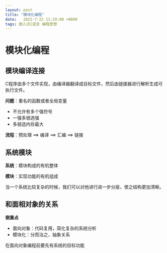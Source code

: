 ```yaml
---
layout: post
title: "模块化编程"
date:   2022-7-22 11:29:08 +0800
tags: 嵌入式C语言 编程思想
---
```


# 模块化编程



## 模块编译连接

C程序由多个文件实现，由编译器翻译成目标文件，然后由链接器进行解析生成可执行文件。

**问题**：重名的函数或者全局变量

+ 不允许有多个强符号
+ 一强多弱选强
+ 多弱选内存最大

**流程**：预处理 ==> 编译 ==> 汇编 ==> 链接





## 系统模块

**系统**：模块构成的有机整体

**模块**：实现功能的有机组成

当一个系统比较复杂的时候，我们可以对他进行进一步分层，使之结构更加清晰。



## 和面相对象的关系

**侧重点**

+ 面向对象：代码复用，简化复杂的系统分析
+ 模块化：分而治之，抽象关系

在面向对象编程前要先有系统的目标功能
